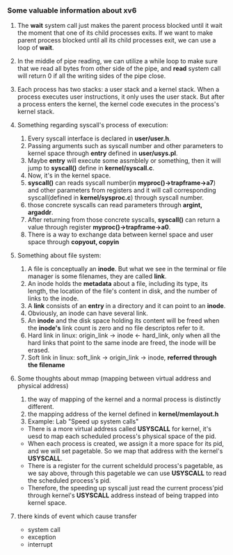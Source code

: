 ### Some valuable information about xv6

1. The **wait** system call just makes the parent process blocked until it wait the moment that one of its child processes exits.
   If we want to make parent process blocked until all its child processes exit, we can use a loop of **wait**.

2. In the middle of pipe reading, we can utilize a while loop to make sure that we read all bytes from other side of the pipe,
   and **read** system call will return 0 if all the writing sides of the pipe close.
    
3. Each process has two stacks: a user stack and a kernel stack. When a process executes user instructions, it only uses the 
   user stack. But after a process enters the kernel, the kernel code executes in the process's kernel stack.

4. Something regarding syscall's process of execution:

   1. Every syscall interface is declared in **user/user.h**.
   2. Passing arguments such as syscall number and other parameters to kernel space through **entry** defined in **user/usys.pl**.
   3. Maybe **entry** will execute some assmblely or something, then it will jump to **syscall()** define in **kernel/syscall.c**.
   4. Now, it's in the kernel space.
   5. **syscall()** can reads syscall number(in **myproc()->trapframe->a7**) and other parameters from registers and it will
      call corresponding syscall(defined in **kernel/sysproc.c**) through syscall number.
   6. those concrete syscalls can read parameters through **argint, argaddr**.
   7. After returning from those concrete syscalls, **syscall()** can return a value through register **myproc()->trapframe->a0**.
   8. There is a way to exchange data between kernel space and user space through **copyout, copyin**

5. Something about file system:

   1. A file is conceptually an **inode**. But what we see in the terminal or file manager is some filenames, they are called **link**.
   2. An inode holds the **metadata** about a file, including its type, its length, the location of the file's content in disk, and the
     number of links to the inode.
   3. A **link** consists of an **entry** in a directory and it can point to an **inode**.
   4. Obviously, an inode can have several link.
   5. An **inode** and the disk space holding its content will be freed when the **inode's** link count is zero and no file descriptos
      refer to it.
   6. Hard link in linux: origin_link -> inode <- hard_link, only when all the hard links that point to the same inode are freed, the
      inode will be erased.
   7. Soft link in linux: soft_link -> origin_link -> inode, **referred through the filename**

6. Some thoughts about mmap (mapping between virtual address and physical address)

   1. the way of mapping of the kernel and a normal process is distinctly different.
   2. the mapping address of the kernel defined in **kernel/memlayout.h**
   3. Example: Lab "Speed up system calls"
     * There is a more virtual address called **USYSCALL** for kernel, it's uesd to map each scheduled process's physical space of the pid.
     * When each process is created, we assign it a more space for its pid, and we will set pagetable. So we map that address with
       the kernel's **USYSCALL**.
     * There is a register for the current schelduld process's pagetable, as we say above, through this pagetable we can use **USYSCALL**
       to read the scheduled process's pid.
     * Therefore, the speeding up syscall just read the current process'pid through kernel's **USYSCALL** address instead of being trapped into
          kernel space.

7. there kinds of event which cause transfer
   * system call
   * exception
   * interrupt
